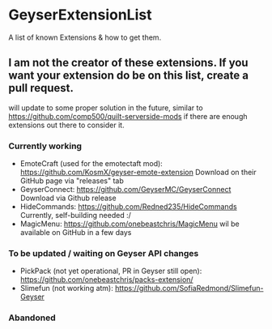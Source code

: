 # GeyserExtensionList
A list of known Extensions &amp; how to get them.

## I am not the creator of these extensions. If you want your extension do be on this list, create a pull request. 

will update to some proper solution in the future, similar to https://github.com/comp500/quilt-serverside-mods if there are enough extensions out there to consider it.


### Currently working
- EmoteCraft (used for the emotectaft mod): https://github.com/KosmX/geyser-emote-extension 
  Download on their GitHub page via "releases" tab
- GeyserConnect: https://github.com/GeyserMC/GeyserConnect
  Download via Github release 
- HideCommands: https://github.com/Redned235/HideCommands
  Currently, self-building needed :/
- MagicMenu: https://github.com/onebeastchris/MagicMenu
  wil be available on GitHub in a few days

### To be updated / waiting on Geyser API changes
- PickPack (not yet operational, PR in Geyser still open): https://github.com/onebeastchris/packs-extension/
- Slimefun (not working atm): https://github.com/SofiaRedmond/Slimefun-Geyser

### Abandoned
